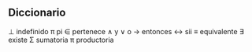 ## Diccionario

⊥ indefinido
π pi
∈ pertenece
∧ y
∨ o
→ entonces
↔ sii
≡ equivalente
∃ existe
Σ sumatoria
π productoria